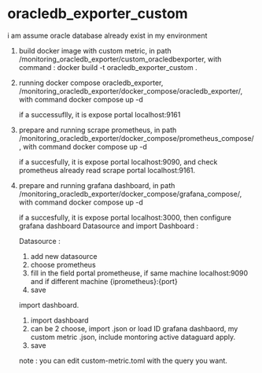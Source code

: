 # oracledb_exporter_custom


i am assume oracle database already exist in my environment

1. build docker image with custom metric, in path /monitoring_oracledb_exporter/custom_oracledbexporter, with command : 
    docker build -t oracledb_exporter_custom .

2. running docker compose oracledb_exporter, /monitoring_oracledb_exporter/docker_compose/oracledb_exporter/, with command
    docker compose up -d

    if a successuflly, it is expose portal localhost:9161

3. prepare and running scrape prometheus, in path /monitoring_oracledb_exporter/docker_compose/prometheus_compose/, with command
     docker compose up -d

     if a succesfully, it is expose portal localhost:9090, and check prometheus already read scrape portal localhost:9161.

4. prepare and running grafana dashboard, in path /monitoring_oracledb_exporter/docker_compose/grafana_compose/, with command
     docker compose up -d

     if a succesfully, it is expose portal localhost:3000, then configure grafana dashboard Datasource and import Dashboard : 

     Datasource : 
     1. add new datasource
     2. choose prometheus
     3. fill in the field portal prometheuse, if same machine localhost:9090 and if different machine {iprometheus}:{port}
     4. save

     import dashboard.
     1. import dashboard 
     2. can be 2 choose, import .json or load ID grafana dashbaord, my custom metric .json, include montoring active dataguard apply.
     3. save

    note : you can edit custom-metric.toml with the query you want.




